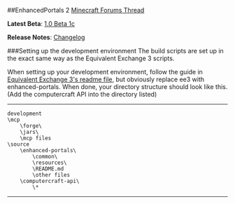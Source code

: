 ##EnhancedPortals 2
[Minecraft Forums Thread](http://www.minecraftforum.net/topic/1301217-)

**Latest Beta**: [1.0 Beta 1c](http://goo.gl/Ue62B)

**Release Notes**: [Changelog](https://github.com/ShadedDimension/enhanced-portals/blob/development/CHANGELOG.md#beta-1c)

###Setting up the development environment
The build scripts are set up in the exact same way as the Equivalent Exchange 3 scripts.

When setting up your development environment, follow the guide in [Equivalent Exchange 3's readme file](https://github.com/pahimar/Equivalent-Exchange-3/blob/master/README.md), but obviously replace ee3 with enhanced-portals.
When done, your directory structure should look like this. (Add the computercraft API into the directory listed)

***
	development
	\mcp
		\forge\
		\jars\
		\mcp files
	\source
		\enhanced-portals\
			\common\
			\resources\
			\README.md
			\other files
		\computercraft-api\
			\*
***